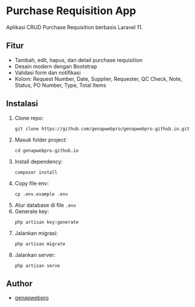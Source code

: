 # Purchase Requisition App

Aplikasi CRUD Purchase Requisition berbasis Laravel 11.

## Fitur
- Tambah, edit, hapus, dan detail purchase requisition
- Desain modern dengan Bootstrap
- Validasi form dan notifikasi
- Kolom: Request Number, Date, Supplier, Requester, QC Check, Note, Status, PO Number, Type, Total Items

## Instalasi
1. Clone repo:
   ```
   git clone https://github.com/genapwebpro/genapwebpro.github.io.git
   ```
2. Masuk folder project:
   ```
   cd genapwebpro.github.io
   ```
3. Install dependency:
   ```
   composer install
   ```
4. Copy file env:
   ```
   cp .env.example .env
   ```
5. Atur database di file `.env`
6. Generate key:
   ```
   php artisan key:generate
   ```
7. Jalankan migrasi:
   ```
   php artisan migrate
   ```
8. Jalankan server:
   ```
   php artisan serve
   ```

## Author
- [genapwebpro](https://github.com/genapwebpro)
